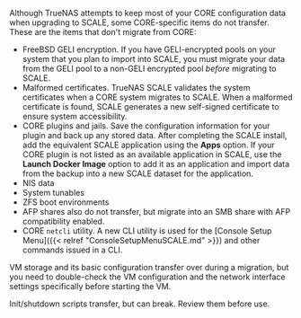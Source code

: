 &NewLine;

Although TrueNAS attempts to keep most of your CORE configuration data when upgrading to SCALE, some CORE-specific items do not transfer.
These are the items that don't migrate from CORE:

* FreeBSD GELI encryption. 
  If you have GELI-encrypted pools on your system that you plan to import into SCALE, you must migrate your data from the GELI pool to a non-GELI encrypted pool *before* migrating to SCALE.
* Malformed certificates. 
  TrueNAS SCALE validates the system certificates when a CORE system migrates to SCALE. 
  When a malformed certificate is found, SCALE generates a new self-signed certificate to ensure system accessibility.
* CORE plugins and jails. Save the configuration information for your plugin and back up any stored data. 
  After completing the SCALE install, add the equivalent SCALE application using the **Apps** option. 
  If your CORE plugin is not listed as an available application in SCALE, use the **Launch Docker Image** option to add it as an application and import data from the backup into a new SCALE dataset for the application.
* NIS data
* System tunables
* ZFS boot environments
* AFP shares also do not transfer, but migrate into an SMB share with AFP compatibility enabled. 
* CORE `netcli` utility. A new CLI utility is used for the [Console Setup Menu]({{< relref "ConsoleSetupMenuSCALE.md" >}}) and other commands issued in a CLI.

VM storage and its basic configuration transfer over during a migration, but you need to double-check the VM configuration and the network interface settings specifically before starting the VM.

Init/shutdown scripts transfer, but can break. Review them before use.